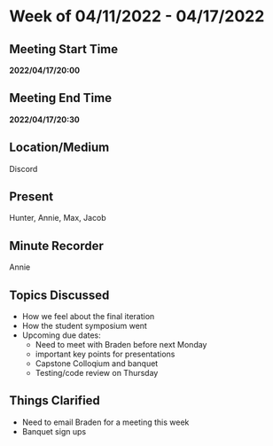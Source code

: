 # Week of 04/11/2022 - 04/17/2022

## Meeting Start Time

**2022/04/17/20:00**

## Meeting End Time

**2022/04/17/20:30**

## Location/Medium

Discord

## Present

Hunter, Annie, Max, Jacob

## Minute Recorder

Annie

## Topics Discussed
- How we feel about the final iteration
- How the student symposium went
- Upcoming due dates:
  - Need to meet with Braden before next Monday
  - important key points for presentations
  - Capstone Colloqium and banquet
  - Testing/code review on Thursday

## Things Clarified
- Need to email Braden for a meeting this week
- Banquet sign ups
